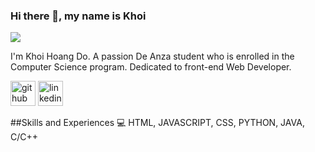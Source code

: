 
### Hi there 👋, my name is Khoi
![](https://drjplopes.com/media/BlogBanners/Hello-World_Banner.png)

I'm Khoi Hoang Do. A passion De Anza student who is enrolled in the Computer Science program. Dedicated to front-end Web Developer.




[<img src='https://cdn.jsdelivr.net/npm/simple-icons@3.0.1/icons/github.svg' alt='github' height='40'>](https://github.com/Ben2104)  [<img src='https://cdn.jsdelivr.net/npm/simple-icons@3.0.1/icons/linkedin.svg' alt='linkedin' height='40'>](https://www.linkedin.com/in/khoi-do-0814a3257/)  





##Skills and Experiences
💻 HTML, JAVASCRIPT, CSS, PYTHON, JAVA, C/C++
